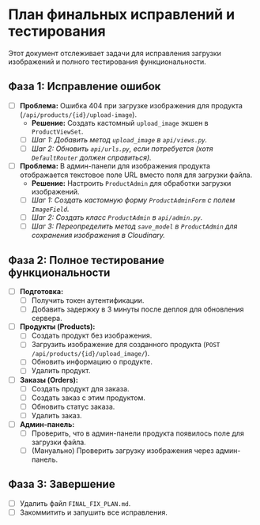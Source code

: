 # План финальных исправлений и тестирования

Этот документ отслеживает задачи для исправления загрузки изображений и полного тестирования функциональности.

## Фаза 1: Исправление ошибок

- [ ] **Проблема:** Ошибка 404 при загрузке изображения для продукта (`/api/products/{id}/upload-image`).
  - **Решение:** Создать кастомный `upload_image` экшен в `ProductViewSet`.
  - [ ] *Шаг 1: Добавить метод `upload_image` в `api/views.py`.*
  - [ ] *Шаг 2: Обновить `api/urls.py`, если потребуется (хотя `DefaultRouter` должен справиться).*

- [ ] **Проблема:** В админ-панели для изображения продукта отображается текстовое поле URL вместо поля для загрузки файла.
  - **Решение:** Настроить `ProductAdmin` для обработки загрузки изображений.
  - [ ] *Шаг 1: Создать кастомную форму `ProductAdminForm` с полем `ImageField`.*
  - [ ] *Шаг 2: Создать класс `ProductAdmin` в `api/admin.py`.*
  - [ ] *Шаг 3: Переопределить метод `save_model` в `ProductAdmin` для сохранения изображения в Cloudinary.*

## Фаза 2: Полное тестирование функциональности

- [ ] **Подготовка:**
  - [ ] Получить токен аутентификации.
  - [ ] Добавить задержку в 3 минуты после деплоя для обновления сервера.

- [ ] **Продукты (Products):**
  - [ ] Создать продукт без изображения.
  - [ ] Загрузить изображение для созданного продукта (`POST /api/products/{id}/upload_image/`).
  - [ ] Обновить информацию о продукте.
  - [ ] Удалить продукт.

- [ ] **Заказы (Orders):**
  - [ ] Создать продукт для заказа.
  - [ ] Создать заказ с этим продуктом.
  - [ ] Обновить статус заказа.
  - [ ] Удалить заказ.

- [ ] **Админ-панель:**
  - [ ] Проверить, что в админ-панели продукта появилось поле для загрузки файла.
  - [ ] (Мануально) Проверить загрузку изображения через админ-панель.

## Фаза 3: Завершение

- [ ] Удалить файл `FINAL_FIX_PLAN.md`.
- [ ] Закоммитить и запушить все исправления.
